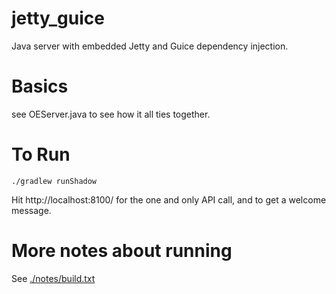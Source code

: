 # jetty_guice
Java server with embedded Jetty and Guice dependency injection.

# Basics
see OEServer.java to see how it all ties together.

# To Run
`./gradlew runShadow`

Hit http://localhost:8100/ for the one and only API call, and to get a welcome message.

# More notes about running
See [./notes/build.txt](./notes/build.txt)
